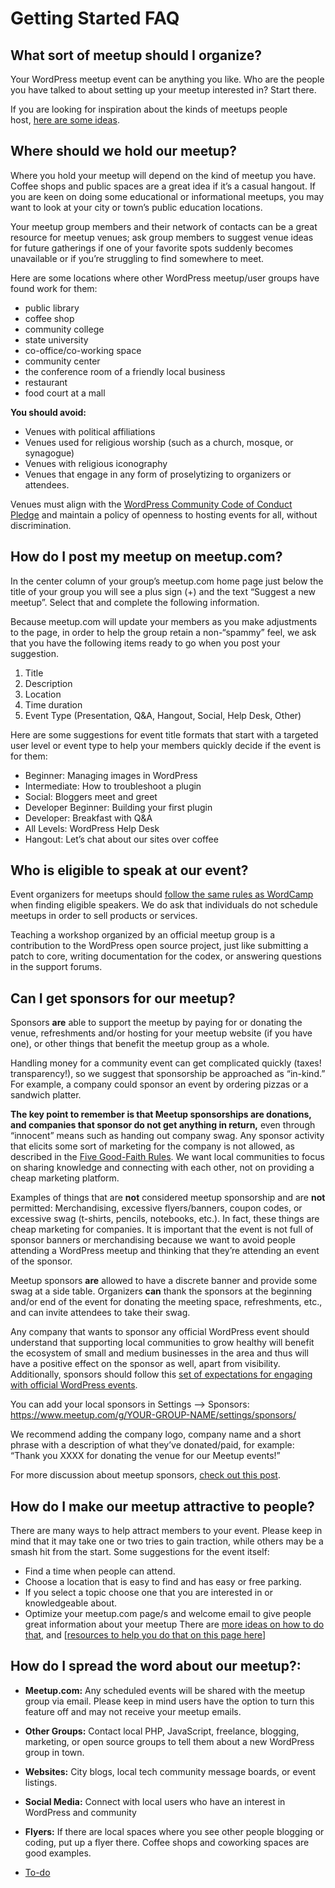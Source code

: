 # Getting Started FAQ

## What sort of meetup should I organize?

Your WordPress meetup event can be anything you like. Who are the people you have talked to about setting up your meetup interested in? Start there.

If you are looking for inspiration about the kinds of meetups people host, [here are some ideas](https://make.wordpress.org/community/handbook/meetup-organizer/event-formats/).

## Where should we hold our meetup?

Where you hold your meetup will depend on the kind of meetup you have. Coffee shops and public spaces are a great idea if it’s a casual hangout. If you are keen on doing some educational or informational meetups, you may want to look at your city or town’s public education locations.

Your meetup group members and their network of contacts can be a great resource for meetup venues; ask group members to suggest venue ideas for future gatherings if one of your favorite spots suddenly becomes unavailable or if you’re struggling to find somewhere to meet.

Here are some locations where other WordPress meetup/user groups have found work for them:

*   public library
*   coffee shop
*   community college
*   state university
*   co-office/co-working space
*   community center
*   the conference room of a friendly local business
*   restaurant
*   food court at a mall

**You should avoid:**

*   Venues with political affiliations
*   Venues used for religious worship (such as a church, mosque, or synagogue)
*   Venues with religious iconography
*   Venues that engage in any form of proselytizing to organizers or attendees.

Venues must align with the [WordPress Community Code of Conduct Pledge](https://make.wordpress.org/handbook/community-code-of-conduct/#our-pledge) and maintain a policy of openness to hosting events for all, without discrimination.

## How do I post my meetup on meetup.com?

In the center column of your group’s meetup.com home page just below the title of your group you will see a plus sign (+) and the text “Suggest a new meetup”. Select that and complete the following information.

Because meetup.com will update your members as you make adjustments to the page, in order to help the group retain a non-“spammy” feel, we ask that you have the following items ready to go when you post your suggestion.

1.  Title
2.  Description
3.  Location
4.  Time duration
5.  Event Type (Presentation, Q&A, Hangout, Social, Help Desk, Other)

Here are some suggestions for event title formats that start with a targeted user level or event type to help your members quickly decide if the event is for them:

*   Beginner: Managing images in WordPress
*   Intermediate: How to troubleshoot a plugin
*   Social: Bloggers meet and greet
*   Developer Beginner: Building your first plugin
*   Developer: Breakfast with Q&A
*   All Levels: WordPress Help Desk
*   Hangout: Let’s chat about our sites over coffee

## Who is eligible to speak at our event?

Event organizers for meetups should [follow the same rules as WordCamp](https://make.wordpress.org/community/handbook/wordcamp-organizer-handbook/planning-details/speakers/) when finding eligible speakers. We do ask that individuals do not schedule meetups in order to sell products or services.

Teaching a workshop organized by an official meetup group is a contribution to the WordPress open source project, just like submitting a patch to core, writing documentation for the codex, or answering questions in the support forums.

## Can I get sponsors for our meetup?

Sponsors **are** able to support the meetup by paying for or donating the venue, refreshments and/or hosting for your meetup website (if you have one), or other things that benefit the meetup group as a whole.

Handling money for a community event can get complicated quickly (taxes! transparency!), so we suggest that sponsorship be approached as “in-kind.” For example, a company could sponsor an event by ordering pizzas or a sandwich platter.

**The key point to remember is that Meetup sponsorships are donations, and companies that sponsor do not get anything in return,** even through “innocent” means such as handing out company swag. Any sponsor activity that elicits some sort of marketing for the company is not allowed, as described in the [Five Good-Faith Rules](https://make.wordpress.org/community/handbook/meetup-organizer/meetup-program-basics/#the-five-good-faith-rules). We want local communities to focus on sharing knowledge and connecting with each other, not on providing a cheap marketing platform.

Examples of things that are **not** considered meetup sponsorship and are **not** permitted: Merchandising, excessive flyers/banners, coupon codes, or excessive swag (t-shirts, pencils, notebooks, etc.). In fact, these things are cheap marketing for companies. It is important that the event is not full of sponsor banners or merchandising because we want to avoid people attending a WordPress meetup and thinking that they’re attending an event of the sponsor.

Meetup sponsors **are** allowed to have a discrete banner and provide some swag at a side table. Organizers **can** thank the sponsors at the beginning and/or end of the event for donating the meeting space, refreshments, etc., and can invite attendees to take their swag.

Any company that wants to sponsor any official WordPress event should understand that supporting local communities to grow healthy will benefit the ecosystem of small and medium businesses in the area and thus will have a positive effect on the sponsor as well, apart from visibility. Additionally, sponsors should follow this [set of expectations for engaging with official WordPress events](https://make.wordpress.org/community/handbook/wordcamp-organizer-handbook/become-an-organizer/representing-wordpress/).

You can add your local sponsors in Settings –> Sponsors:  
https://www.meetup.com/g/YOUR-GROUP-NAME/settings/sponsors/

We recommend adding the company logo, company name and a short phrase with a description of what they’ve donated/paid, for example: “Thank you XXXX for donating the venue for our Meetup events!”

For more discussion about meetup sponsors, [check out this post](https://make.wordpress.org/community/2014/05/07/meetup-sponsorships-and-other-local-community-stuff/).

## How do I make our meetup attractive to people?

There are many ways to help attract members to your event. Please keep in mind that it may take one or two tries to gain traction, while others may be a smash hit from the start. Some suggestions for the event itself:

*   Find a time when people can attend.
*   Choose a location that is easy to find and has easy or free parking.
*   If you select a topic choose one that you are interested in or knowledgeable about.
*   Optimize your meetup.com page/s and welcome email to give people great information about your meetup There are [more ideas on how to do that](https://make.wordpress.org/community/handbook/meetup-organizer/getting-started/optimizing-your-meetup-page/), and \[[resources to help you do that on this page here](https://make.wordpress.org/community/handbook/meetup-organizer/resources/)\]

## How do I spread the word about our meetup?:

*   **Meetup.com:** Any scheduled events will be shared with the meetup group via email. Please keep in mind users have the option to turn this feature off and may not receive your meetup emails.
*   **Other Groups:** Contact local PHP, JavaScript, freelance, blogging, marketing, or open source groups to tell them about a new WordPress group in town.
*   **Websites:** City blogs, local tech community message boards, or event listings.
*   **Social Media:** Connect with local users who have an interest in WordPress and community
*   **Flyers:** If there are local spaces where you see other people blogging or coding, put up a flyer there. Coffee shops and coworking spaces are good examples.

*   [To-do](# "To-do")